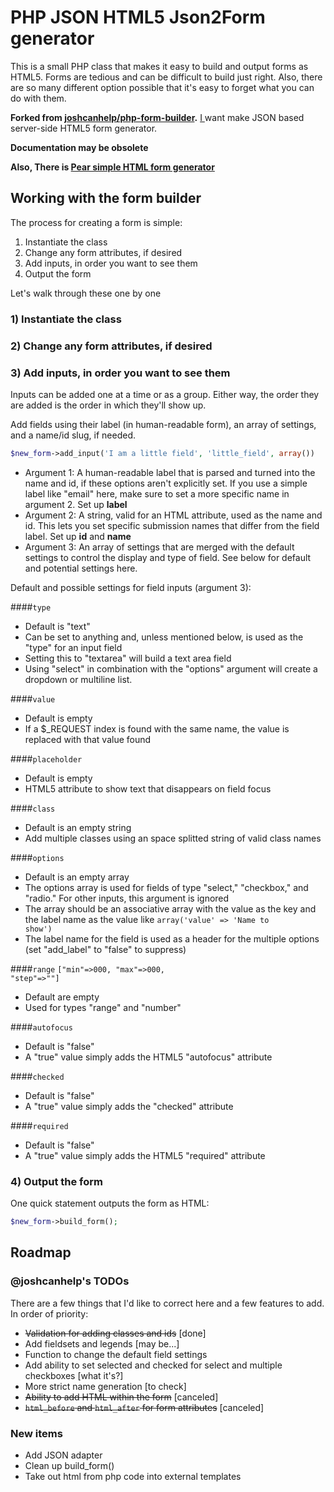 # PHP JSON HTML5 Json2Form generator
This is a small PHP class that makes it easy to build and output forms as HTML5. Forms are tedious and can be difficult to build just right. Also, there are so many different option possible that it's easy to forget what you can do with them. 

**Forked from [joshcanhelp/php-form-builder](https://github.com/joshcanhelp/php-form-builder).**
 [ I ](https://github.com/a-x-) want make JSON based server-side HTML5 form generator.

**Documentation may be obsolete**

**Also, There is [Pear simple HTML form generator](http://pear.php.net/manual/en/package.html.html-form.intro.php)**

## Working with the form builder

The process for creating a form is simple:

1) Instantiate the class
2) Change any form attributes, if desired
3) Add inputs, in order you want to see them
4) Output the form

Let's walk through these one by one

### 1) Instantiate the class

### 2) Change any form attributes, if desired

### 3) Add inputs, in order you want to see them

Inputs can be added one at a time or as a group. Either way, the order they are added is the order in which they'll show up.

Add fields using their label (in human-readable form), an array of settings, and a name/id slug, if needed.

```php
$new_form->add_input('I am a little field', 'little_field', array())
```

* Argument 1: A human-readable label that is parsed and turned into the name and id, if these options aren't explicitly set.
 If you use a simple label like "email" here, make sure to set a more specific name in argument 2. Set up **label**
* Argument 2: A string, valid for an HTML attribute, used as the name and id.
 This lets you set specific submission names that differ from the field label. Set up **id** and **name**
* Argument 3: An array of settings that are merged with the default settings to control the display and type of field.
 See below for default and potential settings here.

Default and possible settings for field inputs (argument 3):

####<code>type</code>

* Default is "text"
* Can be set to anything and, unless mentioned below, is used as the "type" for an input field
* Setting this to "textarea" will build a text area field
* Using "select" in combination with the "options" argument will create a dropdown or multiline list.

####<code>value</code>

* Default is empty
* If a $_REQUEST index is found with the same name, the value is replaced with that value found

####<code>placeholder</code>

* Default is empty
* HTML5 attribute to show text that disappears on field focus

####<code>class</code>

* Default is an empty string
* Add multiple classes using an space splitted string of valid class names

####<code>options</code>

* Default is an empty array
* The options array is used for fields of type "select," "checkbox," and "radio." For other inputs, this argument is ignored
* The array should be an associative array with the value as the key and the label name as the value
 like <code>array('value' => 'Name to show')</code>
* The label name for the field is used as a header for the multiple options (set "add_label" to "false" to suppress)

####<code>range</code>
<code>["min"=>000, "max"=>000, "step"=>""]</code>

* Default are empty
* Used for types "range" and "number"

####<code>autofocus</code>

* Default is "false"
* A "true" value simply adds the HTML5 "autofocus" attribute

####<code>checked</code>

* Default is "false"
* A "true" value simply adds the "checked" attribute

####<code>required</code>

* Default is "false"
* A "true" value simply adds the HTML5 "required" attribute

### 4) Output the form

One quick statement outputs the form as HTML:

```php
$new_form->build_form();
```

## Roadmap
### @joshcanhelp's TODOs
There are a few things that I'd like to correct here and a few features to add. In order of priority:

* ~~Validation for adding classes and ids~~ [done]
* Add fieldsets and legends [may be...]
* Function to change the default field settings
* Add ability to set selected and checked for select and multiple checkboxes [what it's?]
* More strict name generation [to check]
* ~~Ability to add HTML within the form~~ [canceled]
* ~~`html_before` and `html_after` for form attributes~~ [canceled]

### New items
* Add JSON adapter
* Clean up build_form()
* Take out html from php code into external templates
